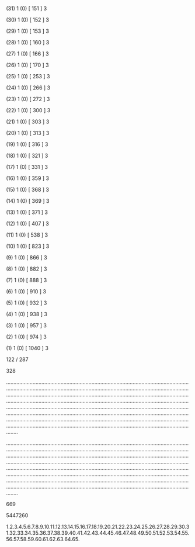 (31) 1 (0) [ 151 ] 3 


(30) 1 (0) [ 152 ] 3 


(29) 1 (0) [ 153 ] 3 


(28) 1 (0) [ 160 ] 3 


(27) 1 (0) [ 166 ] 3 


(26) 1 (0) [ 170 ] 3 


(25) 1 (0) [ 253 ] 3 


(24) 1 (0) [ 266 ] 3 


(23) 1 (0) [ 272 ] 3 


(22) 1 (0) [ 300 ] 3 


(21) 1 (0) [ 303 ] 3 


(20) 1 (0) [ 313 ] 3 


(19) 1 (0) [ 316 ] 3 


(18) 1 (0) [ 321 ] 3 


(17) 1 (0) [ 331 ] 3 


(16) 1 (0) [ 359 ] 3 


(15) 1 (0) [ 368 ] 3 


(14) 1 (0) [ 369 ] 3 


(13) 1 (0) [ 371 ] 3 


(12) 1 (0) [ 407 ] 3 


(11) 1 (0) [ 538 ] 3 


(10) 1 (0) [ 823 ] 3 


(9) 1 (0) [ 866 ] 3 


(8) 1 (0) [ 882 ] 3 


(7) 1 (0) [ 888 ] 3 


(6) 1 (0) [ 910 ] 3 


(5) 1 (0) [ 932 ] 3 


(4) 1 (0) [ 938 ] 3 


(3) 1 (0) [ 957 ] 3 


(2) 1 (0) [ 974 ] 3 


(1) 1 (0) [ 1040 ] 3 


122 / 287 


328 


........................................................................................................................................................................................................................................................................................................................................................................................................................................................................................................................................................................................................................................................................................................................................................................................................................................................................................................................................................................................................................................ 


 


........................................................................................................................................................................................................................................................................................................................................................................................................................................................................................................................................................................................................................................................................................................................................................................................................................................................................................................................................................................................................................................ 


 


669 


5447260 


1.2.3.4.5.6.7.8.9.10.11.12.13.14.15.16.17.18.19.20.21.22.23.24.25.26.27.28.29.30.31.32.33.34.35.36.37.38.39.40.41.42.43.44.45.46.47.48.49.50.51.52.53.54.55.56.57.58.59.60.61.62.63.64.65. 

